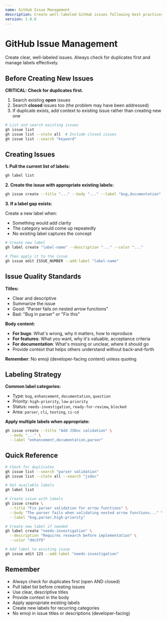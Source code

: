 ```yaml
---
name: GitHub Issue Management
description: Create well-labeled GitHub issues following best practices for duplicate detection and label management
version: 1.0.0
---
```


# GitHub Issue Management

Create clear, well-labeled issues. Always check for duplicates first and manage labels effectively.

## Before Creating New Issues

**CRITICAL: Check for duplicates first.**

1. Search existing **open** issues
2. Search **closed** issues too (the problem may have been addressed)
3. If duplicate exists, add context to existing issue rather than creating new one

```bash
# List and search existing issues
gh issue list
gh issue list --state all  # Include closed issues
gh issue list --search "keyword"
```

## Creating Issues

**1. Pull the current list of labels:**
```bash
gh label list
```

**2. Create the issue with appropriate existing labels:**
```bash
gh issue create --title "..." --body "..." --label "bug,documentation"
```

**3. If a label gap exists:**

Create a new label when:
- Something would add clarity
- The category would come up repeatedly
- No existing label captures the concept

```bash
# Create new label
gh label create "label-name" --description "..." --color "..."

# Then apply it to the issue
gh issue edit ISSUE_NUMBER --add-label "label-name"
```

## Issue Quality Standards

**Titles:**
- Clear and descriptive
- Summarize the issue
- Good: "Parser fails on nested arrow functions"
- Bad: "Bug in parser" or "Fix this"

**Body content:**
- **For bugs**: What's wrong, why it matters, how to reproduce
- **For features**: What you want, why it's valuable, acceptance criteria
- **For documentation**: What's missing or unclear, where it should go
- Provide context that helps others understand without back-and-forth

**Remember**: No emoji (developer-facing content) unless quoting

## Labeling Strategy

**Common label categories:**
- Type: `bug`, `enhancement`, `documentation`, `question`
- Priority: `high-priority`, `low-priority`
- Status: `needs-investigation`, `ready-for-review`, `blocked`
- Area: `parser`, `cli`, `testing`, `ci-cd`

**Apply multiple labels when appropriate:**
```bash
gh issue create --title "Add JSDoc validation" \
  --body "..." \
  --label "enhancement,documentation,parser"
```

## Quick Reference

```bash
# Check for duplicates
gh issue list --search "parser validation"
gh issue list --state all --search "jsdoc"

# Get available labels
gh label list

# Create issue with labels
gh issue create \
  --title "Fix parser validation for arrow functions" \
  --body "The parser fails when validating nested arrow functions..." \
  --label "bug,parser,high-priority"

# Create new label if needed
gh label create "needs-investigation" \
  --description "Requires research before implementation" \
  --color "d4c5f9"

# Add label to existing issue
gh issue edit 123 --add-label "needs-investigation"
```

## Remember

- Always check for duplicates first (open AND closed)
- Pull label list before creating issues
- Use clear, descriptive titles
- Provide context in the body
- Apply appropriate existing labels
- Create new labels for recurring categories
- No emoji in issue titles or descriptions (developer-facing)